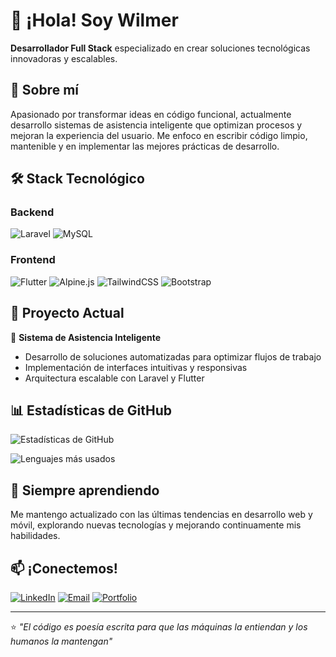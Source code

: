 # 👋 ¡Hola! Soy Wilmer

**Desarrollador Full Stack** especializado en crear soluciones tecnológicas innovadoras y escalables.

## 🚀 Sobre mí

Apasionado por transformar ideas en código funcional, actualmente desarrollo sistemas de asistencia inteligente que optimizan procesos y mejoran la experiencia del usuario. Me enfoco en escribir código limpio, mantenible y en implementar las mejores prácticas de desarrollo.

## 🛠️ Stack Tecnológico

### Backend
![Laravel](https://img.shields.io/badge/Laravel-FF2D20?style=for-the-badge&logo=laravel&logoColor=white)
![MySQL](https://img.shields.io/badge/MySQL-005C84?style=for-the-badge&logo=mysql&logoColor=white)

### Frontend
![Flutter](https://img.shields.io/badge/Flutter-02569B?style=for-the-badge&logo=flutter&logoColor=white)
![Alpine.js](https://img.shields.io/badge/Alpine.js-8BC34A?style=for-the-badge&logo=alpine.js&logoColor=white)
![TailwindCSS](https://img.shields.io/badge/Tailwind_CSS-38B2AC?style=for-the-badge&logo=tailwind-css&logoColor=white)
![Bootstrap](https://img.shields.io/badge/Bootstrap-563D7C?style=for-the-badge&logo=bootstrap&logoColor=white)

## 💼 Proyecto Actual

🔧 **Sistema de Asistencia Inteligente**
- Desarrollo de soluciones automatizadas para optimizar flujos de trabajo
- Implementación de interfaces intuitivas y responsivas
- Arquitectura escalable con Laravel y Flutter

## 📊 Estadísticas de GitHub

![Estadísticas de GitHub](https://github-readme-stats.vercel.app/api?username=VilaxDev&show_icons=true&theme=radical)

![Lenguajes más usados](https://github-readme-stats.vercel.app/api/top-langs/?username=VilaxDev&layout=compact&theme=radical)

## 🌱 Siempre aprendiendo

Me mantengo actualizado con las últimas tendencias en desarrollo web y móvil, explorando nuevas tecnologías y mejorando continuamente mis habilidades.

## 📫 ¡Conectemos!

[![LinkedIn](https://img.shields.io/badge/LinkedIn-0077B5?style=for-the-badge&logo=linkedin&logoColor=white)](https://linkedin.com/in/WilmerVila)
[![Email](https://img.shields.io/badge/Email-D14836?style=for-the-badge&logo=gmail&logoColor=white)](vilax.dev@gmail.com)
[![Portfolio](https://img.shields.io/badge/Portfolio-FF5722?style=for-the-badge&logo=google-chrome&logoColor=white)](https://portafolio-vilax.netlify.app/)

---
⭐ *"El código es poesía escrita para que las máquinas la entiendan y los humanos la mantengan"*
